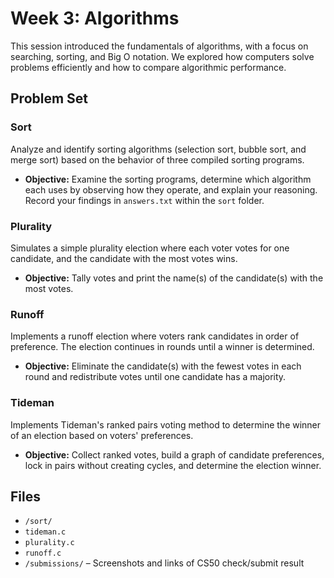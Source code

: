 # Week 3: Algorithms

This session introduced the fundamentals of algorithms, with a focus on searching, sorting, and Big O notation. We explored how computers solve problems efficiently and how to compare algorithmic performance.

## Problem Set

### Sort  
Analyze and identify sorting algorithms (selection sort, bubble sort, and merge sort) based on the behavior of three compiled sorting programs.

- **Objective:** Examine the sorting programs, determine which algorithm each uses by observing how they operate, and explain your reasoning. Record your findings in `answers.txt` within the `sort` folder.

### Plurality
Simulates a simple plurality election where each voter votes for one candidate, and the candidate with the most votes wins.

- **Objective:** Tally votes and print the name(s) of the candidate(s) with the most votes.

### Runoff
Implements a runoff election where voters rank candidates in order of preference. The election continues in rounds until a winner is determined.

- **Objective:** Eliminate the candidate(s) with the fewest votes in each round and redistribute votes until one candidate has a majority.

### Tideman
Implements Tideman's ranked pairs voting method to determine the winner of an election based on voters' preferences.

- **Objective:** Collect ranked votes, build a graph of candidate preferences, lock in pairs without creating cycles, and determine the election winner.

## Files

- `/sort/`
- `tideman.c`
- `plurality.c`
- `runoff.c`
- `/submissions/` – Screenshots and links of CS50 check/submit result
